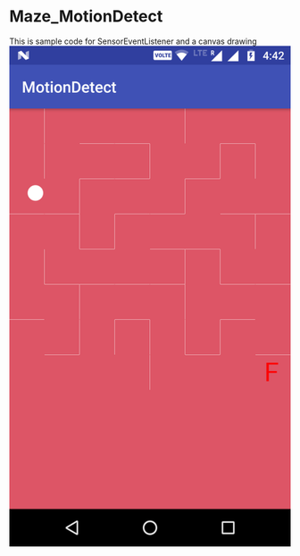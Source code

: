 # Maze_MotionDetect
This is sample code for SensorEventListener and a canvas drawing
![alt text](https://github.com/stAyushJain/Maze_MotionDetect/blob/master/Screenshot_20170724-164245.png)
